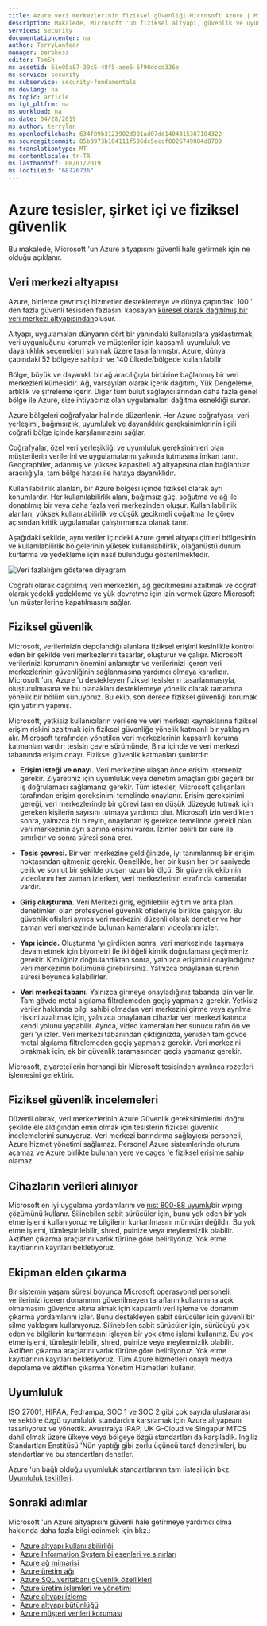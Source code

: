 ```yaml
---
title: Azure veri merkezlerinin fiziksel güvenliği-Microsoft Azure | Microsoft Docs
description: Makalede, Microsoft 'un fiziksel altyapı, güvenlik ve uyumluluk teklifleri dahil olmak üzere Azure veri merkezlerini güvenli hale getirmek için ne olduğu açıklanır.
services: security
documentationcenter: na
author: TerryLanfear
manager: barbkess
editor: TomSh
ms.assetid: 61e95a87-39c5-48f5-aee6-6f90ddcd336e
ms.service: security
ms.subservice: security-fundamentals
ms.devlang: na
ms.topic: article
ms.tgt_pltfrm: na
ms.workload: na
ms.date: 04/28/2019
ms.author: terrylan
ms.openlocfilehash: 634f89b3123902d981ad07dd1404315387104322
ms.sourcegitcommit: 85b3973b104111f536dc5eccf8026749084d8789
ms.translationtype: MT
ms.contentlocale: tr-TR
ms.lasthandoff: 08/01/2019
ms.locfileid: "68726736"
---
```

# <a name="azure-facilities-premises-and-physical-security"></a>Azure tesisler, şirket içi ve fiziksel güvenlik
Bu makalede, Microsoft 'un Azure altyapısını güvenli hale getirmek için ne olduğu açıklanır.

## <a name="datacenter-infrastructure"></a>Veri merkezi altyapısı
Azure, binlerce çevrimiçi hizmetler desteklemeye ve dünya çapındaki 100 ' den fazla güvenli tesisden fazlasını kapsayan [küresel olarak dağıtılmış bir veri merkezi altyapısından](https://azure.microsoft.com/global-infrastructure/)oluşur.

Altyapı, uygulamaları dünyanın dört bir yanındaki kullanıcılara yaklaştırmak, veri uygunluğunu korumak ve müşteriler için kapsamlı uyumluluk ve dayanıklılık seçenekleri sunmak üzere tasarlanmıştır. Azure, dünya çapındaki 52 bölgeye sahiptir ve 140 ülkede/bölgede kullanılabilir.

Bölge, büyük ve dayanıklı bir ağ aracılığıyla birbirine bağlanmış bir veri merkezleri kümesidir. Ağ, varsayılan olarak içerik dağıtımı, Yük Dengeleme, artıklık ve şifreleme içerir. Diğer tüm bulut sağlayıcılarından daha fazla genel bölge ile Azure, size ihtiyacınız olan uygulamaları dağıtma esnekliği sunar.

Azure bölgeleri coğrafyalar halinde düzenlenir. Her Azure coğrafyası, veri yerleşimi, bağımsızlık, uyumluluk ve dayanıklılık gereksinimlerinin ilgili coğrafi bölge içinde karşılanmasını sağlar.

Coğrafyalar, özel veri yerleşikliği ve uyumluluk gereksinimleri olan müşterilerin verilerini ve uygulamalarını yakında tutmasına imkan tanır. Geographiler, adanmış ve yüksek kapasiteli ağ altyapısına olan bağlantılar aracılığıyla, tam bölge hatası ile hataya dayanıklıdır.

Kullanılabilirlik alanları, bir Azure bölgesi içinde fiziksel olarak ayrı konumlardır. Her kullanılabilirlik alanı, bağımsız güç, soğutma ve ağ ile donatılmış bir veya daha fazla veri merkezinden oluşur. Kullanılabilirlik alanları, yüksek kullanılabilirlik ve düşük gecikmeli çoğaltma ile görev açısından kritik uygulamalar çalıştırmanıza olanak tanır.

Aşağıdaki şekilde, aynı veriler içindeki Azure genel altyapı çiftleri bölgesinin ve kullanılabilirlik bölgelerinin yüksek kullanılabilirlik, olağanüstü durum kurtarma ve yedekleme için nasıl bulunduğu gösterilmektedir.

![Veri fazlalığını gösteren diyagram](./media/physical-security/data-residency-boundary.png)

Coğrafi olarak dağıtılmış veri merkezleri, ağ gecikmesini azaltmak ve coğrafi olarak yedekli yedekleme ve yük devretme için izin vermek üzere Microsoft 'un müşterilerine kapatılmasını sağlar.

## <a name="physical-security"></a>Fiziksel güvenlik
Microsoft, verilerinizin depolandığı alanlara fiziksel erişimi kesinlikle kontrol eden bir şekilde veri merkezlerini tasarlar, oluşturur ve çalışır. Microsoft verilerinizi korumanın önemini anlamıştır ve verilerinizi içeren veri merkezlerinin güvenliğinin sağlanmasına yardımcı olmaya kararlıdır. Microsoft 'un, Azure 'u destekleyen fiziksel tesislerin tasarlanmasıyla, oluşturulmasına ve bu olanakları desteklemeye yönelik olarak tamamına yönelik bir bölüm sunuyoruz. Bu ekip, son derece fiziksel güvenliği korumak için yatırım yapmış.

Microsoft, yetkisiz kullanıcıların verilere ve veri merkezi kaynaklarına fiziksel erişim riskini azaltmak için fiziksel güvenliğe yönelik katmanlı bir yaklaşım alır. Microsoft tarafından yönetilen veri merkezlerinin kapsamlı koruma katmanları vardır: tesisin çevre sürümünde, Bina içinde ve veri merkezi tabanında erişim onayı. Fiziksel güvenlik katmanları şunlardır:

- **Erişim isteği ve onayı.** Veri merkezine ulaşan önce erişim istemeniz gerekir. Ziyaretiniz için uyumluluk veya denetim amaçları gibi geçerli bir iş doğrulaması sağlamanız gerekir. Tüm istekler, Microsoft çalışanları tarafından erişim gereksinimi temelinde onaylanır. Erişim gereksinimi gereği, veri merkezlerinde bir görevi tam en düşük düzeyde tutmak için gereken kişilerin sayısını tutmaya yardımcı olur. Microsoft izin verdikten sonra, yalnızca bir bireyin, onaylanan iş gerekçe temelinde gerekli olan veri merkezinin ayrı alanına erişimi vardır. İzinler belirli bir süre ile sınırlıdır ve sonra süresi sona erer.

- **Tesis çevresi.** Bir veri merkezine geldiğinizde, iyi tanımlanmış bir erişim noktasından gitmeniz gerekir. Genellikle, her bir kuşın her bir saniyede çelik ve somut bir şekilde oluşan uzun bir ölçü. Bir güvenlik ekibinin videolarını her zaman izlerken, veri merkezlerinin etrafında kameralar vardır.

- **Giriş oluşturma.** Veri Merkezi giriş, eğitilebilir eğitim ve arka plan denetimleri olan profesyonel güvenlik ofisleriyle birlikte çalışıyor. Bu güvenlik ofisleri ayrıca veri merkezini düzenli olarak denetler ve her zaman veri merkezinde bulunan kameraların videolarını izler.

- **Yapı içinde.** Oluşturma 'yı girdikten sonra, veri merkezinde taşımaya devam etmek için biyometri ile iki öğeli kimlik doğrulaması geçirmeniz gerekir. Kimliğiniz doğrulandıktan sonra, yalnızca erişimini onayladığınız veri merkezinin bölümünü girebilirsiniz. Yalnızca onaylanan sürenin süresi boyunca kalabilirler.

- **Veri merkezi tabanı.** Yalnızca girmeye onayladığınız tabanda izin verilir. Tam gövde metal algılama filtrelemeden geçiş yapmanız gerekir. Yetkisiz veriler hakkında bilgi sahibi olmadan veri merkezini girme veya ayrılma riskini azaltmak için, yalnızca onaylanan cihazlar veri merkezi katında kendi yolunu yapabilir. Ayrıca, video kameraları her sunucu rafın ön ve geri 'yi izler. Veri merkezi tabanından çıktığınızda, yeniden tam gövde metal algılama filtrelemeden geçiş yapmanız gerekir. Veri merkezini bırakmak için, ek bir güvenlik taramasından geçiş yapmanız gerekir.

Microsoft, ziyaretçilerin herhangi bir Microsoft tesisinden ayrılınca rozetleri işlemesini gerektirir.

## <a name="physical-security-reviews"></a>Fiziksel güvenlik incelemeleri
Düzenli olarak, veri merkezlerinin Azure Güvenlik gereksinimlerini doğru şekilde ele aldığından emin olmak için tesislerin fiziksel güvenlik incelemelerini sunuyoruz. Veri merkezi barındırma sağlayıcısı personeli, Azure hizmet yönetimi sağlamaz. Personel Azure sistemlerinde oturum açamaz ve Azure birlikte bulunan yere ve cages 'e fiziksel erişime sahip olamaz.

## <a name="data-bearing-devices"></a>Cihazların verileri alınıyor
Microsoft en iyi uygulama yordamlarını ve [nıst 800-88 uyumlu](https://csrc.nist.gov/publications/detail/sp/800-88/archive/2006-09-01)bir wpıng çözümünü kullanır. Silinebilen sabit sürücüler için, bunu yok eden bir yok etme işlemi kullanıyoruz ve bilgilerin kurtarılmasını mümkün değildir. Bu yok etme işlemi, tümleştirilebilir, shred, pulnize veya ıneylemsizlik olabilir. Aktiften çıkarma araçlarını varlık türüne göre belirliyoruz. Yok etme kayıtlarının kayıtları bekletiyoruz.  

## <a name="equipment-disposal"></a>Ekipman elden çıkarma
Bir sistemin yaşam süresi boyunca Microsoft operasyonel personeli, verilerinizi içeren donanımın güvenilmeyen tarafların kullanımına açık olmamasını güvence altına almak için kapsamlı veri işleme ve donanım çıkarma yordamlarını izler. Bunu destekleyen sabit sürücüler için güvenli bir silme yaklaşımı kullanıyoruz. Silinebilen sabit sürücüler için, sürücüyü yok eden ve bilgilerin kurtarmasını işleyen bir yok etme işlemi kullanırız. Bu yok etme işlemi, tümleştirilebilir, shred, pulnize veya ıneylemsizlik olabilir. Aktiften çıkarma araçlarını varlık türüne göre belirliyoruz. Yok etme kayıtlarının kayıtları bekletiyoruz. Tüm Azure hizmetleri onaylı medya depolama ve aktiften çıkarma Yönetim Hizmetleri kullanır.

## <a name="compliance"></a>Uyumluluk
ISO 27001, HIPAA, Fedrampa, SOC 1 ve SOC 2 gibi çok sayıda uluslararası ve sektöre özgü uyumluluk standardını karşılamak için Azure altyapısını tasarlıyoruz ve yönettik. Avustralya ıRAP, UK G-Cloud ve Singapur MTCS dahil olmak üzere ülkeye veya bölgeye özgü standartları da karşıladık. Ingiliz Standartları Enstitüsü 'Nün yaptığı gibi zorlu üçüncü taraf denetimleri, bu standartlar ve bu standartları denetler.

Azure 'un bağlı olduğu uyumluluk standartlarının tam listesi için bkz. [Uyumluluk teklifleri](https://www.microsoft.com/trustcenter/compliance/complianceofferings).

## <a name="next-steps"></a>Sonraki adımlar
Microsoft 'un Azure altyapısını güvenli hale getirmeye yardımcı olma hakkında daha fazla bilgi edinmek için bkz.:

- [Azure altyapı kullanılabilirliği](infrastructure-availability.md)
- [Azure Information System bileşenleri ve sınırları](infrastructure-components.md)
- [Azure ağ mimarisi](infrastructure-network.md)
- [Azure üretim ağı](production-network.md)
- [Azure SQL veritabanı güvenlik özellikleri](infrastructure-sql.md)
- [Azure üretim işlemleri ve yönetimi](infrastructure-operations.md)
- [Azure altyapı izleme](infrastructure-monitoring.md)
- [Azure altyapı bütünlüğü](infrastructure-integrity.md)
- [Azure müşteri verileri koruması](protection-customer-data.md)


